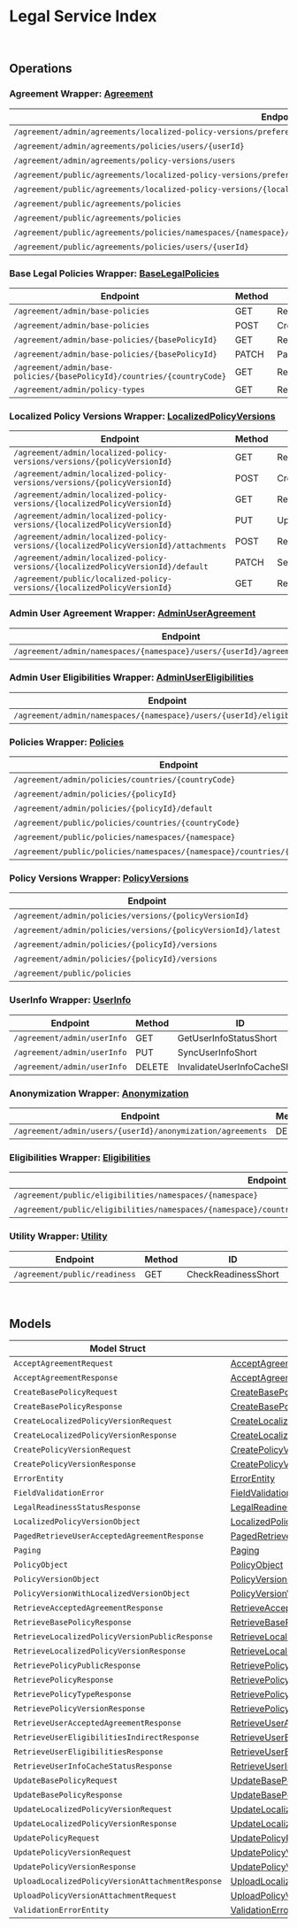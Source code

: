 # Legal Service Index

&nbsp;

## Operations

### Agreement Wrapper:  [Agreement](../services-api/pkg/service/legal/agreement.go)
| Endpoint | Method | ID | Class | Wrapper |
|---|---|---|---|---|
| `/agreement/admin/agreements/localized-policy-versions/preferences/namespaces/{namespace}/userId/{userId}` | PATCH | ChangePreferenceConsentShort | [ChangePreferenceConsentShort](../legal-sdk/pkg/legalclient/agreement/agreement_client.go) | [ChangePreferenceConsentShort](../services-api/pkg/service/legal/agreement.go) |
| `/agreement/admin/agreements/policies/users/{userId}` | GET | RetrieveAcceptedAgreementsShort | [RetrieveAcceptedAgreementsShort](../legal-sdk/pkg/legalclient/agreement/agreement_client.go) | [RetrieveAcceptedAgreementsShort](../services-api/pkg/service/legal/agreement.go) |
| `/agreement/admin/agreements/policy-versions/users` | GET | RetrieveAllUsersByPolicyVersionShort | [RetrieveAllUsersByPolicyVersionShort](../legal-sdk/pkg/legalclient/agreement/agreement_client.go) | [RetrieveAllUsersByPolicyVersionShort](../services-api/pkg/service/legal/agreement.go) |
| `/agreement/public/agreements/localized-policy-versions/preferences` | PATCH | ChangePreferenceConsent1Short | [ChangePreferenceConsent1Short](../legal-sdk/pkg/legalclient/agreement/agreement_client.go) | [ChangePreferenceConsent1Short](../services-api/pkg/service/legal/agreement.go) |
| `/agreement/public/agreements/localized-policy-versions/{localizedPolicyVersionId}` | POST | AcceptVersionedPolicyShort | [AcceptVersionedPolicyShort](../legal-sdk/pkg/legalclient/agreement/agreement_client.go) | [AcceptVersionedPolicyShort](../services-api/pkg/service/legal/agreement.go) |
| `/agreement/public/agreements/policies` | GET | RetrieveAgreementsPublicShort | [RetrieveAgreementsPublicShort](../legal-sdk/pkg/legalclient/agreement/agreement_client.go) | [RetrieveAgreementsPublicShort](../services-api/pkg/service/legal/agreement.go) |
| `/agreement/public/agreements/policies` | POST | BulkAcceptVersionedPolicyShort | [BulkAcceptVersionedPolicyShort](../legal-sdk/pkg/legalclient/agreement/agreement_client.go) | [BulkAcceptVersionedPolicyShort](../services-api/pkg/service/legal/agreement.go) |
| `/agreement/public/agreements/policies/namespaces/{namespace}/countries/{countryCode}/clients/{clientId}/users/{userId}` | POST | IndirectBulkAcceptVersionedPolicyV2Short | [IndirectBulkAcceptVersionedPolicyV2Short](../legal-sdk/pkg/legalclient/agreement/agreement_client.go) | [IndirectBulkAcceptVersionedPolicyV2Short](../services-api/pkg/service/legal/agreement.go) |
| `/agreement/public/agreements/policies/users/{userId}` | POST | IndirectBulkAcceptVersionedPolicy1Short | [IndirectBulkAcceptVersionedPolicy1Short](../legal-sdk/pkg/legalclient/agreement/agreement_client.go) | [IndirectBulkAcceptVersionedPolicy1Short](../services-api/pkg/service/legal/agreement.go) |

### Base Legal Policies Wrapper:  [BaseLegalPolicies](../services-api/pkg/service/legal/baseLegalPolicies.go)
| Endpoint | Method | ID | Class | Wrapper |
|---|---|---|---|---|
| `/agreement/admin/base-policies` | GET | RetrieveAllLegalPoliciesShort | [RetrieveAllLegalPoliciesShort](../legal-sdk/pkg/legalclient/base_legal_policies/base_legal_policies_client.go) | [RetrieveAllLegalPoliciesShort](../services-api/pkg/service/legal/baseLegalPolicies.go) |
| `/agreement/admin/base-policies` | POST | CreatePolicyShort | [CreatePolicyShort](../legal-sdk/pkg/legalclient/base_legal_policies/base_legal_policies_client.go) | [CreatePolicyShort](../services-api/pkg/service/legal/baseLegalPolicies.go) |
| `/agreement/admin/base-policies/{basePolicyId}` | GET | RetrieveSinglePolicyShort | [RetrieveSinglePolicyShort](../legal-sdk/pkg/legalclient/base_legal_policies/base_legal_policies_client.go) | [RetrieveSinglePolicyShort](../services-api/pkg/service/legal/baseLegalPolicies.go) |
| `/agreement/admin/base-policies/{basePolicyId}` | PATCH | PartialUpdatePolicyShort | [PartialUpdatePolicyShort](../legal-sdk/pkg/legalclient/base_legal_policies/base_legal_policies_client.go) | [PartialUpdatePolicyShort](../services-api/pkg/service/legal/baseLegalPolicies.go) |
| `/agreement/admin/base-policies/{basePolicyId}/countries/{countryCode}` | GET | RetrievePolicyCountryShort | [RetrievePolicyCountryShort](../legal-sdk/pkg/legalclient/base_legal_policies/base_legal_policies_client.go) | [RetrievePolicyCountryShort](../services-api/pkg/service/legal/baseLegalPolicies.go) |
| `/agreement/admin/policy-types` | GET | RetrieveAllPolicyTypesShort | [RetrieveAllPolicyTypesShort](../legal-sdk/pkg/legalclient/base_legal_policies/base_legal_policies_client.go) | [RetrieveAllPolicyTypesShort](../services-api/pkg/service/legal/baseLegalPolicies.go) |

### Localized Policy Versions Wrapper:  [LocalizedPolicyVersions](../services-api/pkg/service/legal/localizedPolicyVersions.go)
| Endpoint | Method | ID | Class | Wrapper |
|---|---|---|---|---|
| `/agreement/admin/localized-policy-versions/versions/{policyVersionId}` | GET | RetrieveLocalizedPolicyVersionsShort | [RetrieveLocalizedPolicyVersionsShort](../legal-sdk/pkg/legalclient/localized_policy_versions/localized_policy_versions_client.go) | [RetrieveLocalizedPolicyVersionsShort](../services-api/pkg/service/legal/localizedPolicyVersions.go) |
| `/agreement/admin/localized-policy-versions/versions/{policyVersionId}` | POST | CreateLocalizedPolicyVersionShort | [CreateLocalizedPolicyVersionShort](../legal-sdk/pkg/legalclient/localized_policy_versions/localized_policy_versions_client.go) | [CreateLocalizedPolicyVersionShort](../services-api/pkg/service/legal/localizedPolicyVersions.go) |
| `/agreement/admin/localized-policy-versions/{localizedPolicyVersionId}` | GET | RetrieveSingleLocalizedPolicyVersionShort | [RetrieveSingleLocalizedPolicyVersionShort](../legal-sdk/pkg/legalclient/localized_policy_versions/localized_policy_versions_client.go) | [RetrieveSingleLocalizedPolicyVersionShort](../services-api/pkg/service/legal/localizedPolicyVersions.go) |
| `/agreement/admin/localized-policy-versions/{localizedPolicyVersionId}` | PUT | UpdateLocalizedPolicyVersionShort | [UpdateLocalizedPolicyVersionShort](../legal-sdk/pkg/legalclient/localized_policy_versions/localized_policy_versions_client.go) | [UpdateLocalizedPolicyVersionShort](../services-api/pkg/service/legal/localizedPolicyVersions.go) |
| `/agreement/admin/localized-policy-versions/{localizedPolicyVersionId}/attachments` | POST | RequestPresignedURLShort | [RequestPresignedURLShort](../legal-sdk/pkg/legalclient/localized_policy_versions/localized_policy_versions_client.go) | [RequestPresignedURLShort](../services-api/pkg/service/legal/localizedPolicyVersions.go) |
| `/agreement/admin/localized-policy-versions/{localizedPolicyVersionId}/default` | PATCH | SetDefaultPolicyShort | [SetDefaultPolicyShort](../legal-sdk/pkg/legalclient/localized_policy_versions/localized_policy_versions_client.go) | [SetDefaultPolicyShort](../services-api/pkg/service/legal/localizedPolicyVersions.go) |
| `/agreement/public/localized-policy-versions/{localizedPolicyVersionId}` | GET | RetrieveSingleLocalizedPolicyVersion1Short | [RetrieveSingleLocalizedPolicyVersion1Short](../legal-sdk/pkg/legalclient/localized_policy_versions/localized_policy_versions_client.go) | [RetrieveSingleLocalizedPolicyVersion1Short](../services-api/pkg/service/legal/localizedPolicyVersions.go) |

### Admin User Agreement Wrapper:  [AdminUserAgreement](../services-api/pkg/service/legal/adminUserAgreement.go)
| Endpoint | Method | ID | Class | Wrapper |
|---|---|---|---|---|
| `/agreement/admin/namespaces/{namespace}/users/{userId}/agreements/policies` | POST | IndirectBulkAcceptVersionedPolicyShort | [IndirectBulkAcceptVersionedPolicyShort](../legal-sdk/pkg/legalclient/admin_user_agreement/admin_user_agreement_client.go) | [IndirectBulkAcceptVersionedPolicyShort](../services-api/pkg/service/legal/adminUserAgreement.go) |

### Admin User Eligibilities Wrapper:  [AdminUserEligibilities](../services-api/pkg/service/legal/adminUserEligibilities.go)
| Endpoint | Method | ID | Class | Wrapper |
|---|---|---|---|---|
| `/agreement/admin/namespaces/{namespace}/users/{userId}/eligibilities` | GET | AdminRetrieveEligibilitiesShort | [AdminRetrieveEligibilitiesShort](../legal-sdk/pkg/legalclient/admin_user_eligibilities/admin_user_eligibilities_client.go) | [AdminRetrieveEligibilitiesShort](../services-api/pkg/service/legal/adminUserEligibilities.go) |

### Policies Wrapper:  [Policies](../services-api/pkg/service/legal/policies.go)
| Endpoint | Method | ID | Class | Wrapper |
|---|---|---|---|---|
| `/agreement/admin/policies/countries/{countryCode}` | GET | RetrievePoliciesShort | [RetrievePoliciesShort](../legal-sdk/pkg/legalclient/policies/policies_client.go) | [RetrievePoliciesShort](../services-api/pkg/service/legal/policies.go) |
| `/agreement/admin/policies/{policyId}` | PATCH | UpdatePolicyShort | [UpdatePolicyShort](../legal-sdk/pkg/legalclient/policies/policies_client.go) | [UpdatePolicyShort](../services-api/pkg/service/legal/policies.go) |
| `/agreement/admin/policies/{policyId}/default` | PATCH | SetDefaultPolicy1Short | [SetDefaultPolicy1Short](../legal-sdk/pkg/legalclient/policies/policies_client.go) | [SetDefaultPolicy1Short](../services-api/pkg/service/legal/policies.go) |
| `/agreement/public/policies/countries/{countryCode}` | GET | RetrieveLatestPoliciesShort | [RetrieveLatestPoliciesShort](../legal-sdk/pkg/legalclient/policies/policies_client.go) | [RetrieveLatestPoliciesShort](../services-api/pkg/service/legal/policies.go) |
| `/agreement/public/policies/namespaces/{namespace}` | GET | RetrieveLatestPoliciesPublicShort | [RetrieveLatestPoliciesPublicShort](../legal-sdk/pkg/legalclient/policies/policies_client.go) | [RetrieveLatestPoliciesPublicShort](../services-api/pkg/service/legal/policies.go) |
| `/agreement/public/policies/namespaces/{namespace}/countries/{countryCode}` | GET | RetrieveLatestPoliciesByNamespaceAndCountryPublicShort | [RetrieveLatestPoliciesByNamespaceAndCountryPublicShort](../legal-sdk/pkg/legalclient/policies/policies_client.go) | [RetrieveLatestPoliciesByNamespaceAndCountryPublicShort](../services-api/pkg/service/legal/policies.go) |

### Policy Versions Wrapper:  [PolicyVersions](../services-api/pkg/service/legal/policyVersions.go)
| Endpoint | Method | ID | Class | Wrapper |
|---|---|---|---|---|
| `/agreement/admin/policies/versions/{policyVersionId}` | PATCH | UpdatePolicyVersionShort | [UpdatePolicyVersionShort](../legal-sdk/pkg/legalclient/policy_versions/policy_versions_client.go) | [UpdatePolicyVersionShort](../services-api/pkg/service/legal/policyVersions.go) |
| `/agreement/admin/policies/versions/{policyVersionId}/latest` | PATCH | PublishPolicyVersionShort | [PublishPolicyVersionShort](../legal-sdk/pkg/legalclient/policy_versions/policy_versions_client.go) | [PublishPolicyVersionShort](../services-api/pkg/service/legal/policyVersions.go) |
| `/agreement/admin/policies/{policyId}/versions` | GET | RetrieveSinglePolicyVersionShort | [RetrieveSinglePolicyVersionShort](../legal-sdk/pkg/legalclient/policy_versions/policy_versions_client.go) | [RetrieveSinglePolicyVersionShort](../services-api/pkg/service/legal/policyVersions.go) |
| `/agreement/admin/policies/{policyId}/versions` | POST | CreatePolicyVersionShort | [CreatePolicyVersionShort](../legal-sdk/pkg/legalclient/policy_versions/policy_versions_client.go) | [CreatePolicyVersionShort](../services-api/pkg/service/legal/policyVersions.go) |
| `/agreement/public/policies` | GET | RetrievePolicyVersionsShort | [RetrievePolicyVersionsShort](../legal-sdk/pkg/legalclient/policy_versions/policy_versions_client.go) | [RetrievePolicyVersionsShort](../services-api/pkg/service/legal/policyVersions.go) |

### UserInfo Wrapper:  [UserInfo](../services-api/pkg/service/legal/userInfo.go)
| Endpoint | Method | ID | Class | Wrapper |
|---|---|---|---|---|
| `/agreement/admin/userInfo` | GET | GetUserInfoStatusShort | [GetUserInfoStatusShort](../legal-sdk/pkg/legalclient/user_info/user_info_client.go) | [GetUserInfoStatusShort](../services-api/pkg/service/legal/userInfo.go) |
| `/agreement/admin/userInfo` | PUT | SyncUserInfoShort | [SyncUserInfoShort](../legal-sdk/pkg/legalclient/user_info/user_info_client.go) | [SyncUserInfoShort](../services-api/pkg/service/legal/userInfo.go) |
| `/agreement/admin/userInfo` | DELETE | InvalidateUserInfoCacheShort | [InvalidateUserInfoCacheShort](../legal-sdk/pkg/legalclient/user_info/user_info_client.go) | [InvalidateUserInfoCacheShort](../services-api/pkg/service/legal/userInfo.go) |

### Anonymization Wrapper:  [Anonymization](../services-api/pkg/service/legal/anonymization.go)
| Endpoint | Method | ID | Class | Wrapper |
|---|---|---|---|---|
| `/agreement/admin/users/{userId}/anonymization/agreements` | DELETE | AnonymizeUserAgreementShort | [AnonymizeUserAgreementShort](../legal-sdk/pkg/legalclient/anonymization/anonymization_client.go) | [AnonymizeUserAgreementShort](../services-api/pkg/service/legal/anonymization.go) |

### Eligibilities Wrapper:  [Eligibilities](../services-api/pkg/service/legal/eligibilities.go)
| Endpoint | Method | ID | Class | Wrapper |
|---|---|---|---|---|
| `/agreement/public/eligibilities/namespaces/{namespace}` | GET | RetrieveEligibilitiesPublicShort | [RetrieveEligibilitiesPublicShort](../legal-sdk/pkg/legalclient/eligibilities/eligibilities_client.go) | [RetrieveEligibilitiesPublicShort](../services-api/pkg/service/legal/eligibilities.go) |
| `/agreement/public/eligibilities/namespaces/{namespace}/countries/{countryCode}/clients/{clientId}/users/{userId}` | GET | RetrieveEligibilitiesPublicIndirectShort | [RetrieveEligibilitiesPublicIndirectShort](../legal-sdk/pkg/legalclient/eligibilities/eligibilities_client.go) | [RetrieveEligibilitiesPublicIndirectShort](../services-api/pkg/service/legal/eligibilities.go) |

### Utility Wrapper:  [Utility](../services-api/pkg/service/legal/utility.go)
| Endpoint | Method | ID | Class | Wrapper |
|---|---|---|---|---|
| `/agreement/public/readiness` | GET | CheckReadinessShort | [CheckReadinessShort](../legal-sdk/pkg/legalclient/utility/utility_client.go) | [CheckReadinessShort](../services-api/pkg/service/legal/utility.go) |


&nbsp;  

## Models

| Model Struct | Class |
|---|---|
| `AcceptAgreementRequest` | [AcceptAgreementRequest ](../legal-sdk/pkg/legalclientmodels/accept_agreement_request.go) |
| `AcceptAgreementResponse` | [AcceptAgreementResponse ](../legal-sdk/pkg/legalclientmodels/accept_agreement_response.go) |
| `CreateBasePolicyRequest` | [CreateBasePolicyRequest ](../legal-sdk/pkg/legalclientmodels/create_base_policy_request.go) |
| `CreateBasePolicyResponse` | [CreateBasePolicyResponse ](../legal-sdk/pkg/legalclientmodels/create_base_policy_response.go) |
| `CreateLocalizedPolicyVersionRequest` | [CreateLocalizedPolicyVersionRequest ](../legal-sdk/pkg/legalclientmodels/create_localized_policy_version_request.go) |
| `CreateLocalizedPolicyVersionResponse` | [CreateLocalizedPolicyVersionResponse ](../legal-sdk/pkg/legalclientmodels/create_localized_policy_version_response.go) |
| `CreatePolicyVersionRequest` | [CreatePolicyVersionRequest ](../legal-sdk/pkg/legalclientmodels/create_policy_version_request.go) |
| `CreatePolicyVersionResponse` | [CreatePolicyVersionResponse ](../legal-sdk/pkg/legalclientmodels/create_policy_version_response.go) |
| `ErrorEntity` | [ErrorEntity ](../legal-sdk/pkg/legalclientmodels/error_entity.go) |
| `FieldValidationError` | [FieldValidationError ](../legal-sdk/pkg/legalclientmodels/field_validation_error.go) |
| `LegalReadinessStatusResponse` | [LegalReadinessStatusResponse ](../legal-sdk/pkg/legalclientmodels/legal_readiness_status_response.go) |
| `LocalizedPolicyVersionObject` | [LocalizedPolicyVersionObject ](../legal-sdk/pkg/legalclientmodels/localized_policy_version_object.go) |
| `PagedRetrieveUserAcceptedAgreementResponse` | [PagedRetrieveUserAcceptedAgreementResponse ](../legal-sdk/pkg/legalclientmodels/paged_retrieve_user_accepted_agreement_response.go) |
| `Paging` | [Paging ](../legal-sdk/pkg/legalclientmodels/paging.go) |
| `PolicyObject` | [PolicyObject ](../legal-sdk/pkg/legalclientmodels/policy_object.go) |
| `PolicyVersionObject` | [PolicyVersionObject ](../legal-sdk/pkg/legalclientmodels/policy_version_object.go) |
| `PolicyVersionWithLocalizedVersionObject` | [PolicyVersionWithLocalizedVersionObject ](../legal-sdk/pkg/legalclientmodels/policy_version_with_localized_version_object.go) |
| `RetrieveAcceptedAgreementResponse` | [RetrieveAcceptedAgreementResponse ](../legal-sdk/pkg/legalclientmodels/retrieve_accepted_agreement_response.go) |
| `RetrieveBasePolicyResponse` | [RetrieveBasePolicyResponse ](../legal-sdk/pkg/legalclientmodels/retrieve_base_policy_response.go) |
| `RetrieveLocalizedPolicyVersionPublicResponse` | [RetrieveLocalizedPolicyVersionPublicResponse ](../legal-sdk/pkg/legalclientmodels/retrieve_localized_policy_version_public_response.go) |
| `RetrieveLocalizedPolicyVersionResponse` | [RetrieveLocalizedPolicyVersionResponse ](../legal-sdk/pkg/legalclientmodels/retrieve_localized_policy_version_response.go) |
| `RetrievePolicyPublicResponse` | [RetrievePolicyPublicResponse ](../legal-sdk/pkg/legalclientmodels/retrieve_policy_public_response.go) |
| `RetrievePolicyResponse` | [RetrievePolicyResponse ](../legal-sdk/pkg/legalclientmodels/retrieve_policy_response.go) |
| `RetrievePolicyTypeResponse` | [RetrievePolicyTypeResponse ](../legal-sdk/pkg/legalclientmodels/retrieve_policy_type_response.go) |
| `RetrievePolicyVersionResponse` | [RetrievePolicyVersionResponse ](../legal-sdk/pkg/legalclientmodels/retrieve_policy_version_response.go) |
| `RetrieveUserAcceptedAgreementResponse` | [RetrieveUserAcceptedAgreementResponse ](../legal-sdk/pkg/legalclientmodels/retrieve_user_accepted_agreement_response.go) |
| `RetrieveUserEligibilitiesIndirectResponse` | [RetrieveUserEligibilitiesIndirectResponse ](../legal-sdk/pkg/legalclientmodels/retrieve_user_eligibilities_indirect_response.go) |
| `RetrieveUserEligibilitiesResponse` | [RetrieveUserEligibilitiesResponse ](../legal-sdk/pkg/legalclientmodels/retrieve_user_eligibilities_response.go) |
| `RetrieveUserInfoCacheStatusResponse` | [RetrieveUserInfoCacheStatusResponse ](../legal-sdk/pkg/legalclientmodels/retrieve_user_info_cache_status_response.go) |
| `UpdateBasePolicyRequest` | [UpdateBasePolicyRequest ](../legal-sdk/pkg/legalclientmodels/update_base_policy_request.go) |
| `UpdateBasePolicyResponse` | [UpdateBasePolicyResponse ](../legal-sdk/pkg/legalclientmodels/update_base_policy_response.go) |
| `UpdateLocalizedPolicyVersionRequest` | [UpdateLocalizedPolicyVersionRequest ](../legal-sdk/pkg/legalclientmodels/update_localized_policy_version_request.go) |
| `UpdateLocalizedPolicyVersionResponse` | [UpdateLocalizedPolicyVersionResponse ](../legal-sdk/pkg/legalclientmodels/update_localized_policy_version_response.go) |
| `UpdatePolicyRequest` | [UpdatePolicyRequest ](../legal-sdk/pkg/legalclientmodels/update_policy_request.go) |
| `UpdatePolicyVersionRequest` | [UpdatePolicyVersionRequest ](../legal-sdk/pkg/legalclientmodels/update_policy_version_request.go) |
| `UpdatePolicyVersionResponse` | [UpdatePolicyVersionResponse ](../legal-sdk/pkg/legalclientmodels/update_policy_version_response.go) |
| `UploadLocalizedPolicyVersionAttachmentResponse` | [UploadLocalizedPolicyVersionAttachmentResponse ](../legal-sdk/pkg/legalclientmodels/upload_localized_policy_version_attachment_response.go) |
| `UploadPolicyVersionAttachmentRequest` | [UploadPolicyVersionAttachmentRequest ](../legal-sdk/pkg/legalclientmodels/upload_policy_version_attachment_request.go) |
| `ValidationErrorEntity` | [ValidationErrorEntity ](../legal-sdk/pkg/legalclientmodels/validation_error_entity.go) |
